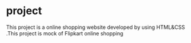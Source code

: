 # project
This project is a online shopping  website developed by using HTML&amp;CSS .This project is mock of Flipkart online shopping
